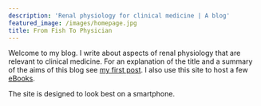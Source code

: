 ```yaml
---
description: 'Renal physiology for clinical medicine | A blog'
featured_image: /images/homepage.jpg
title: From Fish To Physician
---
```


Welcome to my blog.  I write about aspects of renal physiology that are relevant to clinical medicine.  For an explanation of the title and a summary of the aims of this blog see [my first post](/post/first-post/index.html).  I also use this site to host a few [eBooks](/ebooks/index.html).  

The site is designed to look best on a smartphone.  

<!-- FUTURE POSTS

* 6 uses of amiloride: resistant HTN (RCT Brown Lancat Diab Endo 2016), nephrotic, sodium appetite, Li, HTN in Blacks (Circ 2021), reduced UCa (stone prevention)
* ABP post - why we have a high one
* SGLT2i post - mechanism
* TGF post - analogy with pulmonary circulation? - global control
* link between glomerular and tubular disease
* resetting Na taste threshold
* MALA land
* Nephrotic oedema
* 5 curves
* Nephromaths (update hypoK and Ca)

-->

